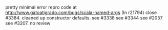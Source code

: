pretty minimal error repro code at http://www.gatoatigrado.com/bugs/scala-named-args
(In r21794) close #3384. cleaned up constructor defaults. see #3338 see #3344 see #2057 see #3207. no review
